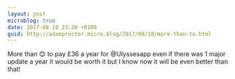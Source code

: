 ```yaml
---
layout: post
microblog: true
date: 2017-08-10 23:20 +0100
guid: http://adamprocter.micro.blog/2017/08/10/more-than-to.html
---
```

More than 😊 to pay £36 a year for @Ulyssesapp even if there was 1 major update a year it would be worth it but I know now it will be even better than that!
